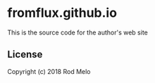 # fromflux.github.io

This is the source code for the author's web site

## License

Copyright (c) 2018 Rod Melo
